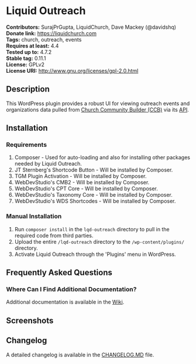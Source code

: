 # Liquid Outreach #
**Contributors:**      SurajPrGupta, LiquidChurch, Dave Mackey (@davidshq)  
**Donate link:**       https://liquidchurch.com  
**Tags:**              church, outreach, events  
**Requires at least:** 4.4  
**Tested up to:**      4.7.2   
**Stable tag:**        0.11.1  
**License:**           GPLv2  
**License URI:**       http://www.gnu.org/licenses/gpl-2.0.html  

## Description ##

This WordPress plugin provides a robust UI for viewing outreach events and organizations data pulled from [Church 
Community Builder (CCB)](http://www.churchcommunitybuilder.com/) via its [API](https://designccb.s3.amazonaws.com/helpdesk/files/official_docs/api.html).

## Installation ##

### Requirements ###
1. Composer - Used for auto-loading and also for installing other packages needed by Liquid Outreach.
1. JT Sternberg's Shortcode Button - Will be installed by Composer.
1. TGM Plugin Activation - Will be installed by Composer.
1. WebDevStudio's CMB2 - Will be installed by Composer.
1. WebDevStudio's CPT Core - Will be installed by Composer.
1. WebDevStudio's Taxonomy Core - Will be installed by Composer.
1. WebDevStudio's WDS Shortcodes - Will be installed by Composer.

### Manual Installation ###

1. Run `composer install` in the `lqd-outreach` directory to pull in the required code from third parties.
1. Upload the entire `/lqd-outreach` directory to the `/wp-content/plugins/` directory.
1. Activate Liquid Outreach through the 'Plugins' menu in WordPress.

## Frequently Asked Questions ##
### Where Can I Find Additional Documentation?
Additional documentation is available in the [Wiki](https://github.com/LiquidChurch/lqd-outreach/wiki).

## Screenshots ##


## Changelog ##
A detailed changelog is available in the [CHANGELOG.MD][1] file.

[1]: https://github.com/LiquidChurch/lqd-outreach/blob/master/CHANGELOG.md
